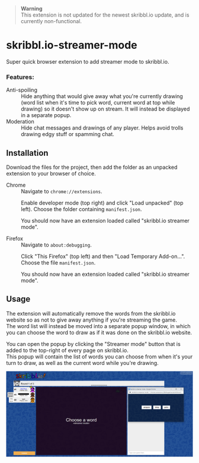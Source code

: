 > **Warning**  
> This extension is not updated for the newest skribbl.io update, and is currently non-functional.

# skribbl.io-streamer-mode

Super quick browser extension to add streamer mode to skribbl.io.

### Features:

<dl>
  <dt>Anti-spoiling</dt>
  <dd>Hide anything that would give away what you're currently drawing (word list when it's time to pick word, current word at top while drawing) so it doesn't show up on stream. It will instead be displayed in a separate popup.</dd>
  <dt>Moderation</dt>
  <dd>Hide chat messages and drawings of any player. Helps avoid trolls drawing edgy stuff or spamming chat.</dd>
</dl>

## Installation

Download the files for the project, then add the folder as an unpacked extension to your browser of choice.

<dl>
  <dt>Chrome</dt>
  <dd>
  Navigate to <code>chrome://extensions</code>.
  
  Enable developer mode (top right) and click "Load unpacked" (top left). Choose the folder containing <code>manifest.json</code>.
  
  You should now have an extension loaded called "skribbl.io streamer mode".
  </dd>
  <dt>Firefox</dt>
  <dd>
  Navigate to <code>about:debugging</code>.
  
  Click "This Firefox" (top left) and then "Load Temporary Add-on...". Choose the file <code>manifest.json</code>.
  
  You should now have an extension loaded called "skribbl.io streamer mode".
  </dd>
</dl>

## Usage

The extension will automatically remove the words from the skribbl.io website so as not to give away anything if you're streaming the game.  
The word list will instead be moved into a separate popup window, in which you can choose the word to draw as if it was done on the skribbl.io website.

You can open the popup by clicking the "Streamer mode" button that is added to the top-right of every page on skribbl.io.  
This popup will contain the list of words you can choose from when it's your turn to draw, as well as the current word while you're drawing.

![Example of the extension in action](docs/example.png)
